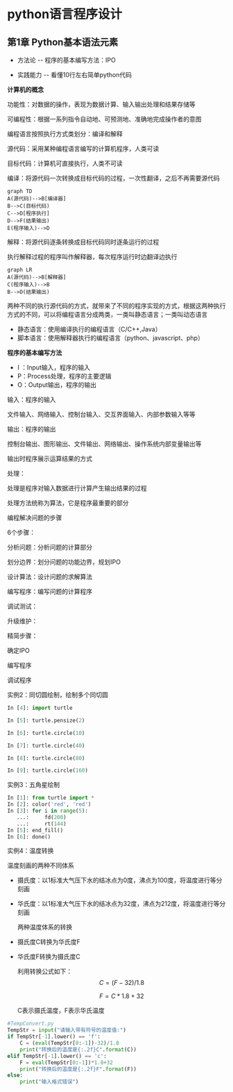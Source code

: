 # python语言程序设计

## 第1章  Python基本语法元素

- 方法论 -- 程序的基本编写方法：IPO

- 实践能力 -- 看懂10行左右简单python代码



**计算机的概念**

功能性：对数据的操作，表现为数据计算、输入输出处理和结果存储等

可编程性：根据一系列指令自动地、可预测地、准确地完成操作者的意图



编程语言按照执行方式类划分：编译和解释

源代码：采用某种编程语言编写的计算机程序，人类可读

目标代码：计算机可直接执行，人类不可读

编译：将源代码一次转换成目标代码的过程，一次性翻译，之后不再需要源代码

```mermaid
graph TD
A(源代码)-->B[编译器]
B-->C(目标代码)
C-->D[程序执行]
D-->F(结果输出)
E(程序输入)-->D
```

解释：将源代码逐条转换成目标代码同时逐条运行的过程

执行解释过程的程序叫作解释器，每次程序运行时边翻译边执行

```mermaid
graph LR
A(源代码)-->B[解释器]
C(程序输入)-->B
B-->D(结果输出)
```

两种不同的执行源代码的方式，就带来了不同的程序实现的方式，根据这两种执行方式的不同，可以将编程语言分成两类，一类叫静态语言；一类叫动态语言

- 静态语言：使用编译执行的编程语言（C/C++,Java）
- 脚本语言：使用解释器执行的编程语言（python、javascript、php）



**程序的基本编写方法**

- I ：Input输入，程序的输入
- P：Process处理，程序的主要逻辑
- O：Output输出，程序的输出

输入：程序的输入

文件输入、网络输入、控制台输入、交互界面输入、内部参数输入等等

输出：程序的输出

控制台输出、图形输出、文件输出、网络输出、操作系统内部变量输出等

输出时程序展示运算结果的方式

处理：

处理是程序对输入数据进行计算产生输出结果的过程

处理方法统称为算法，它是程序最重要的部分



编程解决问题的步骤

6个步骤：

分析问题：分析问题的计算部分

划分边界：划分问题的功能边界，规划IPO

设计算法：设计问题的求解算法

编写程序：编写问题的计算程序

调试测试：

升级维护：



精简步骤：

确定IPO

编写程序

调试程序









实例2：同切圆绘制，绘制多个同切圆

```python
In [4]: import turtle

In [5]: turtle.pensize(2)

In [6]: turtle.circle(10)

In [7]: turtle.circle(40)

In [8]: turtle.circle(80)

In [9]: turtle.circle(160)
```

实例3：五角星绘制

```python
In [1]: from turtle import *
In [2]: color('red', 'red')
In [3]: for i in range(5):
   ...:     fd(200)
   ...:     rt(144)
In [5]: end_fill()
In [6]: done()
```



实例4：温度转换

温度刻画的两种不同体系

- 摄氏度：以1标准大气压下水的结冰点为0度，沸点为100度，将温度进行等分刻画

- 华氏度：以1标准大气压下水的结冰点为32度，沸点为212度，将温度进行等分刻画

  

  两种温度体系的转换

- 摄氏度C转换为华氏度F

- 华氏度F转换为摄氏度C

  利用转换公式如下：
  $$
  C = (F - 32)/1.8 
  $$

  $$
  F = C * 1.8 + 32
  $$

  C表示摄氏温度，F表示华氏温度

```python
#TempConvert.py
TempStr = input("请输入带有符号的温度值:")
if TempStr[-1].lower() == 'f':
    C = (eval(TempStr[0:-1])-32)/1.8
    print("转换后的温度是{:.2f}C".format(C))
elif TempStr[-1].lower() == 'c':
    F = eval(TempStr[0:-1])*1.8+32
    print("转换后的温度是{:.2f}F".format(F))
else:
    print("输入格式错误")
```











